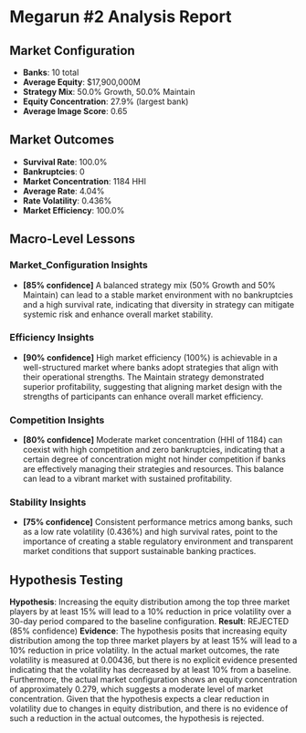# Megarun #2 Analysis Report

## Market Configuration
- **Banks**: 10 total
- **Average Equity**: $17,900,000M
- **Strategy Mix**: 50.0% Growth, 50.0% Maintain
- **Equity Concentration**: 27.9% (largest bank)
- **Average Image Score**: 0.65

## Market Outcomes
- **Survival Rate**: 100.0%
- **Bankruptcies**: 0
- **Market Concentration**: 1184 HHI
- **Average Rate**: 4.04%
- **Rate Volatility**: 0.436%
- **Market Efficiency**: 100.0%

## Macro-Level Lessons

### Market_Configuration Insights
- **[85% confidence]** A balanced strategy mix (50% Growth and 50% Maintain) can lead to a stable market environment with no bankruptcies and a high survival rate, indicating that diversity in strategy can mitigate systemic risk and enhance overall market stability.

### Efficiency Insights
- **[90% confidence]** High market efficiency (100%) is achievable in a well-structured market where banks adopt strategies that align with their operational strengths. The Maintain strategy demonstrated superior profitability, suggesting that aligning market design with the strengths of participants can enhance overall market efficiency.

### Competition Insights
- **[80% confidence]** Moderate market concentration (HHI of 1184) can coexist with high competition and zero bankruptcies, indicating that a certain degree of concentration might not hinder competition if banks are effectively managing their strategies and resources. This balance can lead to a vibrant market with sustained profitability.

### Stability Insights
- **[75% confidence]** Consistent performance metrics among banks, such as a low rate volatility (0.436%) and high survival rates, point to the importance of creating a stable regulatory environment and transparent market conditions that support sustainable banking practices.

## Hypothesis Testing
**Hypothesis**: Increasing the equity distribution among the top three market players by at least 15% will lead to a 10% reduction in price volatility over a 30-day period compared to the baseline configuration.
**Result**: REJECTED (85% confidence)
**Evidence**: The hypothesis posits that increasing equity distribution among the top three market players by at least 15% will lead to a 10% reduction in price volatility. In the actual market outcomes, the rate volatility is measured at 0.00436, but there is no explicit evidence presented indicating that the volatility has decreased by at least 10% from a baseline. Furthermore, the actual market configuration shows an equity concentration of approximately 0.279, which suggests a moderate level of market concentration. Given that the hypothesis expects a clear reduction in volatility due to changes in equity distribution, and there is no evidence of such a reduction in the actual outcomes, the hypothesis is rejected.